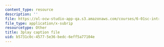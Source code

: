 ```yaml
---
content_type: resource
description: ''
file: https://ol-ocw-studio-app-qa.s3.amazonaws.com/courses/6-01sc-introduction-to-electrical-engineering-and-computer-science-i-spring-2011/b5731c0c45775e36bedc6eff5a77104e_J09o6QRVsfw.vtt
file_type: application/x-subrip
resourcetype: Other
title: 3play caption file
uid: b5731c0c-4577-5e36-bedc-6eff5a77104e
---
```

